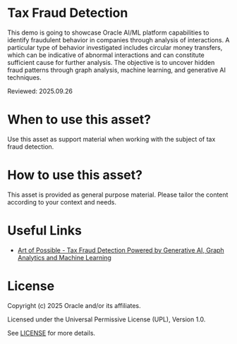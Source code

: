 # Tax Fraud Detection
 
This demo is going to showcase Oracle AI/ML platform capabilities to identify fraudulent behavior in companies through analysis of interactions.
A particular type of behavior investigated includes circular money transfers, which can be indicative of abnormal interactions and can constitute sufficient cause for further analysis.
The objective is to uncover hidden fraud patterns through graph analysis, machine learning, and generative AI techniques.

Reviewed: 2025.09.26
 

# When to use this asset?

Use this asset as support material when working with the subject of tax fraud detection.


# How to use this asset?

This asset is provided as general purpose material. Please tailor the content according to your context and needs.


# Useful Links
 
- [Art of Possible - Tax Fraud Detection Powered by Generative AI, Graph Analytics and Machine Learning](https://www.youtube.com/watch?v=nvFmTZNC7F8)

 
# License
 
Copyright (c) 2025 Oracle and/or its affiliates.
 
Licensed under the Universal Permissive License (UPL), Version 1.0.
 
See [LICENSE](https://github.com/oracle-devrel/technology-engineering/blob/main/LICENSE) for more details.
